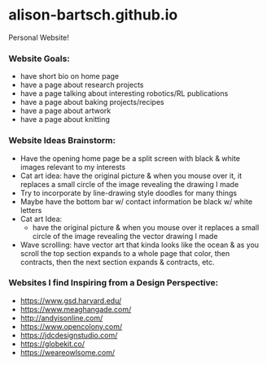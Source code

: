 # alison-bartsch.github.io
Personal Website!


### Website Goals:
- have short bio on home page
- have a page about research projects
- have a page talking about interesting robotics/RL publications
- have a page about baking projects/recipes
- have a page about artwork
- have a page about knitting


### Website Ideas Brainstorm:
- Have the opening home page be a split screen with black & white images relevant to my interests
- Cat art idea: have the original picture & when you mouse over it, it replaces a small circle of the image revealing the drawing I made
- Try to incorporate by line-drawing style doodles for many things
- Maybe have the bottom bar w/ contact information be black w/ white letters
- Cat art Idea:
    - have the original picture & when you mouse over it replaces a small circle of the image revealing the vector drawing I made
- Wave scrolling: have vector art that kinda looks like the ocean & as you scroll the top section expands to a whole page that color, then contracts, then the next section expands & contracts, etc.


### Websites I find Inspiring from a Design Perspective:
- https://www.gsd.harvard.edu/
- https://www.meaghangade.com/
- http://andyisonline.com/
- https://www.opencolony.com/
- https://jdcdesignstudio.com/
- https://globekit.co/
- https://weareowlsome.com/

